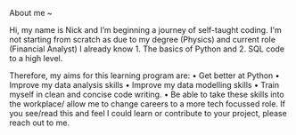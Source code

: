 About me ~ 

Hi, my name is Nick and I’m beginning a journey of self-taught coding. I'm not starting from scratch as due to my degree (Physics) and current role (Financial Analyst) I already know 1. The basics of Python and 2. SQL code to a high level. 

Therefore, my aims for this learning program are:
•	Get better at Python
•	Improve my data analysis skills
•	Improve my data modelling skills
•	Train myself in clean and concise code writing.
•	Be able to take these skills into the workplace/ allow me to change careers to a more tech focussed role.
If you see/read this and feel I could learn or contribute to your project, please reach out to me.


